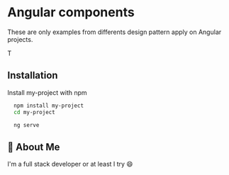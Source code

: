 
# Angular components

These are only examples from differents design pattern apply on Angular projects.


T


## Installation

Install my-project with npm

```bash
  npm install my-project
  cd my-project

  ng serve
```
    
## 🚀 About Me
I'm a full stack developer or at least I try 😄

